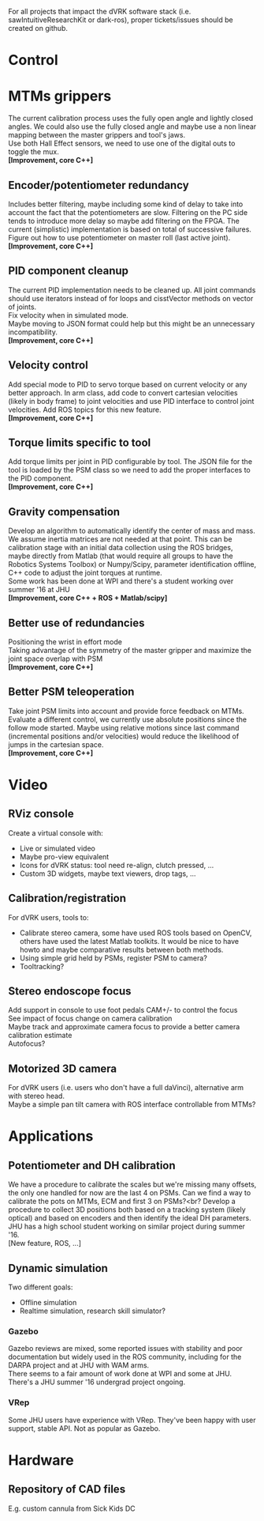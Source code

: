 For all projects that impact the dVRK software stack (i.e. sawIntuitiveResearchKit or dark-ros), proper tickets/issues should be created on github.

# Control

# MTMs grippers
The current calibration process uses the fully open angle and lightly closed angles.  We could also use the fully closed angle and maybe use a non linear mapping between the master grippers and tool's jaws.<br>
Use both Hall Effect sensors, we need to use one of the digital outs to toggle the mux.<br>
**[Improvement, core C++]**

## Encoder/potentiometer redundancy
Includes better filtering, maybe including some kind of delay to take into account the fact that the potentiometers are slow.  Filtering on the PC side tends to introduce more delay so maybe add filtering on the FPGA.   The current (simplistic) implementation is based on total of successive failures.<br>
Figure out how to use potentiometer on master roll (last active joint).<br>
**[Improvement, core C++]**

## PID component cleanup
The current PID implementation needs to be cleaned up.  All joint commands should use iterators instead of for loops and cisstVector methods on vector of joints.<br>
Fix velocity when in simulated mode.<br>
Maybe moving to JSON format could help but this might be an unnecessary incompatibility.<br>
**[Improvement, core C++]**

## Velocity control
Add special mode to PID to servo torque based on current velocity or any better approach.  In arm class, add code to convert cartesian velocities (likely in body frame) to joint velocities and use PID interface to control joint velocities.  Add ROS topics for this new feature.<br>
**[Improvement, core C++]**

## Torque limits specific to tool
Add torque limits per joint in PID configurable by tool.  The JSON file for the tool is loaded by the PSM class so we need to add the proper interfaces to the PID component.<br>
**[Improvement, core C++]**

## Gravity compensation
Develop an algorithm to automatically identify the center of mass and mass.  We assume inertia matrices are not needed at that point.  This can be calibration stage with an initial data collection using the ROS bridges, maybe directly from Matlab (that would require all groups to have the Robotics Systems Toolbox) or Numpy/Scipy, parameter identification offline, C++ code to adjust the joint torques at runtime.<br>
Some work has been done at WPI and there's a student working over summer '16 at JHU<br>
**[Improvement, core C++ + ROS + Matlab/scipy]**

## Better use of redundancies
Positioning the wrist in effort mode<br>
Taking advantage of the symmetry of the master gripper and maximize the joint space overlap with PSM<br>
**[Improvement, core C++]**

## Better PSM teleoperation
Take joint PSM limits into account and provide force feedback on MTMs.<br>
Evaluate a different control, we currently use absolute positions since the follow mode started.  Maybe using relative motions since last command (incremental positions and/or velocities) would reduce the likelihood of jumps in the cartesian space.<br> 
**[Improvement, core C++]**

# Video

## RViz console
Create a virtual console with:
* Live or simulated video
* Maybe pro-view equivalent
* Icons for dVRK status: tool need re-align, clutch pressed, ...
* Custom 3D widgets, maybe text viewers, drop tags, ...

## Calibration/registration
For dVRK users, tools to:
* Calibrate stereo camera, some have used ROS tools based on OpenCV, others have used the latest Matlab toolkits.  It would be nice to have howto and maybe comparative results between both methods. 
* Using simple grid held by PSMs, register PSM to camera?
* Tooltracking?

## Stereo endoscope focus
Add support in console to use foot pedals CAM+/- to control the focus<br>
See impact of focus change on camera calibration<br>
Maybe track and approximate camera focus to provide a better camera calibration estimate<br>
Autofocus?

## Motorized 3D camera
For dVRK users (i.e. users who don't have a full daVinci), alternative arm with stereo head.<br>
Maybe a simple pan tilt camera with ROS interface controllable from MTMs?

# Applications

## Potentiometer and DH calibration
We have a procedure to calibrate the scales but we're missing many offsets, the only one handled for now are the last 4 on PSMs.  Can we find a way to calibrate the pots on MTMs, ECM and first 3 on PSMs?<br?
Develop a procedure to collect 3D positions both based on a tracking system (likely optical) and based on encoders and then identify the ideal DH parameters.  JHU has a high school student working on similar project during summer '16.<br>
[New feature, ROS, ...]

## Dynamic simulation
Two different goals:
* Offline simulation
* Realtime simulation, research skill simulator?

### Gazebo
Gazebo reviews are mixed, some reported issues with stability and poor documentation but widely used in the ROS community, including for the DARPA project and at JHU with WAM arms.<br>
There seems to a fair amount of work done at WPI and some at JHU.  There's a JHU summer '16 undergrad project ongoing.<br>

### VRep
Some JHU users have experience with VRep.  They've been happy with user support, stable API.  Not as popular as Gazebo.

# Hardware

## Repository of CAD files

E.g. custom cannula from Sick Kids DC
